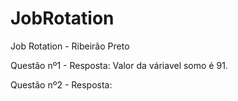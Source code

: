 # JobRotation
Job Rotation - Ribeirão Preto

Questão nº1 - Resposta:  Valor da váriavel somo é 91.

Questão nº2 - Resposta: 

